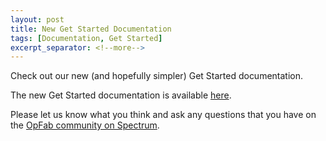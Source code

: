 ```yaml
---
layout: post
title: New Get Started Documentation
tags: [Documentation, Get Started]
excerpt_separator: <!--more-->
---
```

Check out our new (and hopefully simpler) Get Started documentation.
<!--more-->

The new Get Started documentation is available [here](https://opfab.github.io/documentation/0.14.1.SNAPSHOT/start/).

Please let us know what you think and ask any questions that you have on the [OpFab community on Spectrum](https://spectrum.chat/opfab).
